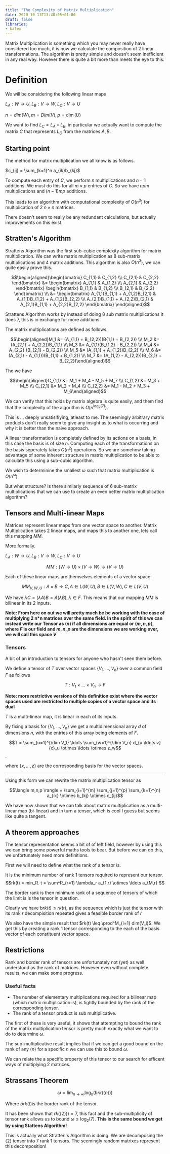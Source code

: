 ```yaml
---
title: "The Complexity of Matrix Multiplication"
date: 2020-10-13T13:40:05+01:00
draft: false
libraries:
- katex
---
```




Matrix Multiplication is something which you may never really have considered too much, it is how we calculate the composition of 2 linear transformations. The algorithm is pretty simple and doesn't seem inefficient in any real way. However there is quite a bit more than meets the eye to this.


# Definition

We will be considering the following linear maps


$L_A : W \rightarrow U, L_B :   V  \rightarrow W, L_C : V \rightarrow U$

$n = dim(W), m = Dim(V), p= \dim(U)$

We want to find $L_C = L_A \circ L_B$, in particular we actually want to compute the matrix $C$ that represents $L_C$ from the matrices $A,B$.

## Starting point
The method for matrix multiplication we all know is as follows.

$c_{ij} = \sum_{k=1}^n a_{ik}b_{kj}$

To compute each entry of $C$, we perform $n$ multiplications and $n-1$ additions. We must do this for all $m \times p$ entries of $C$. So we have $npm$ multiplications and $(n-1)mp$ additions.

This leads to an algorithm with computational complexity of $O(n^3)$ for multiplication of 2 $n \times n$ matrices.

There doesn't seem to really be any redundant calculations, but actually improvements on this exist.


## Stratten's Algorithm

Strattens Algorithm was the first sub-cubic complexity algorithm for matrix multiplication. We can write matrix multiplication as $8$ sub-matrix multiplications and $4$ matrix additions. This algorithm is also $O(n^3)$, we can quite easily prove this.


$$\begin{aligned}\begin{bmatrix} C_{1,1} & C_{1,2} \\\  C_{2,1} & C_{2,2}   \end{bmatrix} &= \begin{bmatrix} A_{1,1} & A_{1,2} \\\  A_{2,1} & A_{2,2} \end{bmatrix} \begin{bmatrix} B_{1,1} & B_{1,2} \\\  B_{2,1} & B_{2,2} \end{bmatrix} \\\   &= \begin{bmatrix} A_{1,1}B_{1,1} + A_{1,2}B_{2,1} & A_{1,1}B_{1,2} + A_{1,2}B_{2,2} \\\  A_{2,1}B_{1,1} + A_{2,2}B_{2,1} & A_{2,1}B_{1,1} + A_{2,2}B_{2,2} \end{bmatrix} \end{aligned}$$

Strattens Algorithm works by instead of doing $8$ sub matrix multiplications it does $7$, this is in exchange for more additions.

The matrix multiplications are defined as follows.

$$\begin{aligned}M_1 &= (A_{1,1} + B_{2,2})(B{1,1} + B_{2,2}) \\\ M_2 &= (A_{2,1} + A_{2,2})B_{1,1} \\\ M_3 &= A_{1,1}(B_{1,2} - B_{2,2}) \\\ M_4 &= A_{2,2}  (B_{2,1} - B_{2,2}) \\\  M_5 &= (A_{1,1} + A_{1,2})B_{2,2} \\\ M_6 &= (A_{2,1} - A_{1,1})(B_{1,1} + B_{1,2}) \\\ M_7 &= (A_{1,2} - A_{2,2})(B_{2,1} + B_{2,2})\end{aligned}$$


The we have 

$$\begin{aligned}C_{1,1} &= M_1 + M_4 - M_5 + M_7 \\\ C_{1,2} &= M_3 + M_5 \\\ C_{2,1} &= M_2 + M_4 \\\ C_{2,2} &= M_1 - M_2 + M_3 + M_6\end{aligned}$$

We can verify that this holds by matrix algebra is quite easily, and them find that the complexity of the algorithm is $O(n^{\log_2(7)})$.

This is ... deeply unsatisifiying, atleast to me. The seemingly arbitrary matrix products don't really seem to give any insight as to what is occurring and why it is better than the naive approach.

A linear transformation is completely defined by its actions on a basis, in this case the basis is of size $n$. Computing each of the transformations on the basis seperately takes $O(n^2)$ operations. So we are somehow taking advantage of some inherent structure in matrix multiplication to be able to calculate this using a sub-cubic algorithm.

We wish to determinine the smallest $\omega$ such that matrix multiplication is $O(n^\omega)$

But what structure? Is there similarly sequence of $6$ sub-matrix multiplications that we can use to create an even better matrix multiplication algorithm?


## Tensors and Multi-linear Maps

Matrices represent linear maps from one vector space to another. Matrix Multiplication takes 2 linear maps, and maps this to another one, lets call this mapping $MM$.

More formally.


$L_A : W \rightarrow U, L_B :   V  \rightarrow W, L_C : V \rightarrow U$

$$MM : (W \rightarrow U) \times (V  \rightarrow W) \rightarrow ( V \rightarrow U)$$


Each of these linear maps are themselves elements of a vector space.

$$MM_{V,W,U} : A \times B \rightarrow C, A \in L(W,U), B \in L(V,W), C \in L(V,U)$$

We have $\lambda C = (\lambda A)B = A(\lambda B), \lambda \in F$. This means that our mapping $MM$ is bilinear in its 2 inputs.


__Note: From here on out we will pretty much be be working with the case of multiplying 2 n*n matrices over the same field. 
In the spirit of this we can instead write our Tensor as $\langle n \rangle$ if all dimensions are equal or $\langle m,n,p \rangle$, where $F$ is our field and $m,n,p$ are the dimensions we are working over, we will call this space $V$__



### Tensors

A bit of an introduction to tensors for anyone who hasn't seen them before. 

We define a tensor of $T$ over vector spaces $\{V_1,\ldots,V_n\}$ over a common field $F$ as follows

$$T : V_1 \times \ldots \times V_n \rightarrow F $$

__Note: more restrictive versions of this definition exist where the vector spaces used are restricted to multiple copies of a vector space and its dual__

$T$ is a multi-linear map, it is linear in each of its inputs.

By fixing a basis for $\{V_1,\ldots,V_n\}$ we get a multidimensional array $d$ of dimensions $n$, with the entries of this array being elements of $F$.


$$T = \sum_{u=1}^{\dim V_1} \ldots \sum_{w=1}^{\dim V_n} d_{u \ldots v} {x}_u \otimes \ldots \otimes z_w$$.

where $\{x, \ldots, z\}$ are the corresponding basis for the vector spaces.

---

Using this form we can rewrite the matrix multiplication tensor as 

$$\langle m,n,p \rangle =  \sum_{i=1}^{m} \sum_{j=1}^{p} \sum_{k=1}^{n}  a_{ik} \otimes b_{kj} \otimes c_{ij}$$




We have now shown that we can talk about matrix multiplication as a multi-linear map (bi-linear) and in turn a tensor, which is cool I guess but seems like quite a tangent.


## A theorem approaches


The tensor representation seems a bit of of left field, however by using this we can bring some powerful maths tools to bear. But before we can do this, we unfortunately need more definitions.

First we will need to define what the rank of a tensor is.


It is the minimum number of rank 1 tensors required to represent our tensor.
$$rk(t) = min_R. t = \sum^R_{r=1} \lambda_r a_{1,r} \otimes \ldots a_{M,r} $$


The border rank is then minimum rank of a sequence of tensors of which the limit is is the tensor in question.

Clearly we have $brk(t) \leq rk(t)$, as the sequence which is just the tensor with its rank $r$ decompisition repeated gives a feasible border rank of $r$

We also have the simple result that $rk(t) \leq \prod^M_{i=1} dim(V_i)$. We get this by creating a rank 1 tensor corresponding to the each of the basis vector of each constituent vector space.

## Restrictions

Rank and border rank of tensors are unfortunately not (yet) as well understood as the rank of matrices. However even without complete results, we can make some progress.

### Useful facts
- The number of elementary multiplications required for a bilinear map (which matrix multiplication is), is tightly bounded by the rank of the corresponding tensor.
- The rank of a tensor product is sub multiplicative.


The first of these is very useful, it shows that attempting to bound the rank of the matrix multiplication tensor is pretty much exactly what we want to do to determine $\omega$.

The sub-multiplicative result implies that if we can get a good bound on the rank of any $\langle n \rangle$ for a specific $n$ we can use this to bound $\omega$.

We can relate the a specific property of this tensor to our search for efficent ways of multiplying 2 matrices.

## Strassans Theorem

$$ \omega = \lim_{n \rightarrow \infty} \log_n (brk(\langle n \rangle))$$

Where $brk(t)$is the border rank of the tensor.


It has been shown that $rk(\langle 2 \rangle)) = 7$,  this fact and the sub-multiplicity of tensor rank allows us to bound $\omega \leq \log_2(7)$. __This is the same bound we get by using Stattens Algorithm!__


This is actually what Stratten's Algorithm is doing. We are decomposing the $\langle 2 \rangle$ tensor into $7$ rank 1 tensors. The seemingly random matrixes represent this decomposition!


